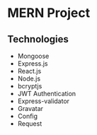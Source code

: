 <h1>MERN Project</h1>
<h2>Technologies</h2>
<ul>
    <li>Mongoose</li>
    <li>Express.js</li>
    <li>React.js</li>
    <li>Node.js</li>
    <li>bcryptjs</li>
    <li>JWT Authentication</li>
    <li>Express-validator</li>
    <li>Gravatar</li>
    <li>Config</li>
    <li>Request</li>
</ul>

